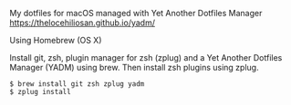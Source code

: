 My dotfiles for macOS managed with Yet Another Dotfiles Manager https://thelocehiliosan.github.io/yadm/

Using Homebrew (OS X)

Install git, zsh, plugin manager for zsh (zplug) and a Yet Another Dotfiles Manager (YADM) using brew. Then install zsh plugins using zplug.

```
$ brew install git zsh zplug yadm
$ zplug install
```
